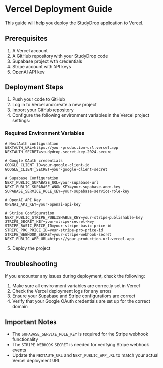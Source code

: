 # Vercel Deployment Guide

This guide will help you deploy the StudyDrop application to Vercel.

## Prerequisites

1. A Vercel account
2. A GitHub repository with your StudyDrop code
3. Supabase project with credentials
4. Stripe account with API keys
5. OpenAI API key

## Deployment Steps

1. Push your code to GitHub
2. Log in to Vercel and create a new project
3. Import your GitHub repository
4. Configure the following environment variables in the Vercel project settings:

### Required Environment Variables

```
# NextAuth configuration
NEXTAUTH_URL=https://your-production-url.vercel.app
NEXTAUTH_SECRET=studydrop-secret-key-2024-secure

# Google OAuth credentials
GOOGLE_CLIENT_ID=your-google-client-id
GOOGLE_CLIENT_SECRET=your-google-client-secret

# Supabase Configuration
NEXT_PUBLIC_SUPABASE_URL=your-supabase-url
NEXT_PUBLIC_SUPABASE_ANON_KEY=your-supabase-anon-key
SUPABASE_SERVICE_ROLE_KEY=your-supabase-service-role-key

# OpenAI API Key
OPENAI_API_KEY=your-openai-api-key

# Stripe Configuration
NEXT_PUBLIC_STRIPE_PUBLISHABLE_KEY=your-stripe-publishable-key
STRIPE_SECRET_KEY=your-stripe-secret-key
STRIPE_BASIC_PRICE_ID=your-stripe-basic-price-id
STRIPE_PRO_PRICE_ID=your-stripe-pro-price-id
STRIPE_WEBHOOK_SECRET=your-stripe-webhook-secret
NEXT_PUBLIC_APP_URL=https://your-production-url.vercel.app
```

5. Deploy the project

## Troubleshooting

If you encounter any issues during deployment, check the following:

1. Make sure all environment variables are correctly set in Vercel
2. Check the Vercel deployment logs for any errors
3. Ensure your Supabase and Stripe configurations are correct
4. Verify that your Google OAuth credentials are set up for the correct domain

## Important Notes

- The `SUPABASE_SERVICE_ROLE_KEY` is required for the Stripe webhook functionality
- The `STRIPE_WEBHOOK_SECRET` is needed for verifying Stripe webhook events
- Update the `NEXTAUTH_URL` and `NEXT_PUBLIC_APP_URL` to match your actual Vercel deployment URL 